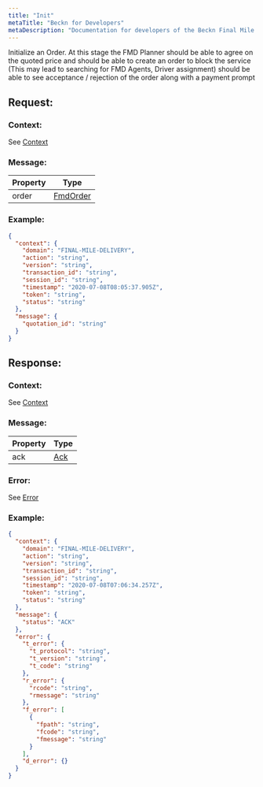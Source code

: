 ```yaml
---
title: "Init"
metaTitle: "Beckn for Developers"
metaDescription: "Documentation for developers of the Beckn Final Mile Delivery ecosystem"
---
```


Initialize an Order. At this stage the FMD Planner should be able to agree on the quoted price and should be able to create an order to block the service (This may lead to searching for FMD Agents, Driver assignment) should be able to see acceptance / rejection of the order along with a payment prompt

## Request:

### Context:
See [Context](https://github.com/beckn/protocol-specifications/blob/master/core/schema/0.8.0/context.json)

### Message:
| Property       | Type   |
|----------------|--------|
| order         | [FmdOrder](/FinalMileDelivery/Schema/intent) |
### Example:
```json
{
  "context": {
    "domain": "FINAL-MILE-DELIVERY",
    "action": "string",
    "version": "string",
    "transaction_id": "string",
    "session_id": "string",
    "timestamp": "2020-07-08T08:05:37.905Z",
    "token": "string",
    "status": "string"
  },
  "message": {
    "quotation_id": "string"
  }
}
```

## Response:

### Context:
See [Context](https://github.com/beckn/protocol-specifications/blob/master/core/schema/0.8.0/context.json)

### Message:
| Property       | Type   |
|----------------|--------|
| ack         | [Ack](https://github.com/beckn/protocol-specifications/blob/master/core/schema/0.8.0/ack.json) |

### Error:
See [Error](https://github.com/beckn/protocol-specifications/blob/master/core/schema/0.8.0/error.json)

### Example:
```json
{
  "context": {
    "domain": "FINAL-MILE-DELIVERY",
    "action": "string",
    "version": "string",
    "transaction_id": "string",
    "session_id": "string",
    "timestamp": "2020-07-08T07:06:34.257Z",
    "token": "string",
    "status": "string"
  },
  "message": {
    "status": "ACK"
  },
  "error": {
    "t_error": {
      "t_protocol": "string",
      "t_version": "string",
      "t_code": "string"
    },
    "r_error": {
      "rcode": "string",
      "rmessage": "string"
    },
    "f_error": [
      {
        "fpath": "string",
        "fcode": "string",
        "fmessage": "string"
      }
    ],
    "d_error": {}
  }
}
```
